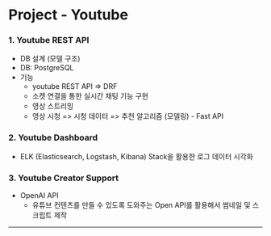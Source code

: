 # Project - Youtube

### 1. Youtube REST API

- DB 설계 (모델 구조)
- DB: PostgreSQL
- 기능
    - youtube REST API => DRF
    - 소켓 연결을 통한 실시간 채팅 기능 구현
    - 영상 스트리밍
    - 영상 시청 => 시청 데이터 => 추천 알고리즘 (모델링) - Fast API


### 2. Youtube Dashboard

- ELK (Elasticsearch, Logstash, Kibana) Stack을 활용한 로그 데이터 시각화


### 3. Youtube Creator Support

- OpenAI API
    - 유튜브 컨텐츠를 만들 수 있도록 도와주는 Open API를 활용해서 썸네일 및 스크립트 제작

---

<!-- ## 1일차 - 프로젝트 세팅 -->